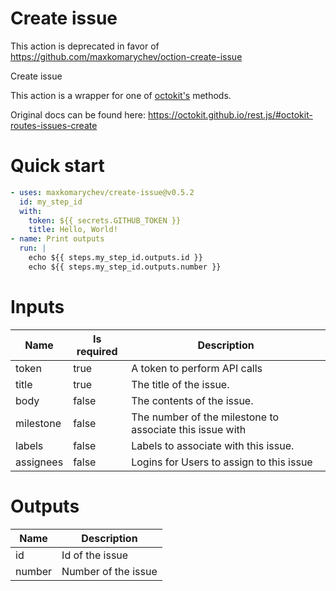 # Create issue

This action is deprecated in favor of https://github.com/maxkomarychev/oction-create-issue

Create issue

This action is a wrapper for one of [octokit's](https://octokit.github.io/rest.js) methods.

Original docs can be found here: https://octokit.github.io/rest.js/#octokit-routes-issues-create

# Quick start

```yaml
- uses: maxkomarychev/create-issue@v0.5.2
  id: my_step_id
  with:
    token: ${{ secrets.GITHUB_TOKEN }}
    title: Hello, World!
- name: Print outputs
  run: |
    echo ${{ steps.my_step_id.outputs.id }}
    echo ${{ steps.my_step_id.outputs.number }}
```


# Inputs

| Name | Is required | Description |
|---|---|---|
|token|true|A token to perform API calls
|title|true|The title of the issue.
|body|false|The contents of the issue.
|milestone|false|The number of the milestone to associate this issue with
|labels|false|Labels to associate with this issue.
|assignees|false|Logins for Users to assign to this issue

# Outputs

| Name | Description |
|---|---|
|id|Id of the issue
|number|Number of the issue

